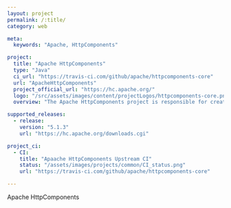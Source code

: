 ```yaml
---
layout: project
permalink: /:title/
category: web

meta:
  keywords: "Apache, HttpComponents"

project:
  title: "Apache HttpComponents"
  type: "Java"
  ci_url: "https://travis-ci.com/github/apache/httpcomponents-core"
  url: "ApacheHttpComponents"
  project_official_url: "https://hc.apache.org/"
  logo: "/src/assets/images/content/projectLogos/httpcomponents-core.png"
  overview: "The Apache HttpComponents project is responsible for creating and maintaining a toolset of low level Java components focused on HTTP and associated protocols."

supported_releases:
  - release:
    version: "5.1.3"
    url: "https://hc.apache.org/downloads.cgi"

project_ci:
  - CI:
    title: "Apaache HttpComponents Upstream CI"
    status: "/assets/images/projects/common/CI_status.png"
    url: "https://travis-ci.com/github/apache/httpcomponents-core"

---
```


<p>Apache HttpComponents</p>
